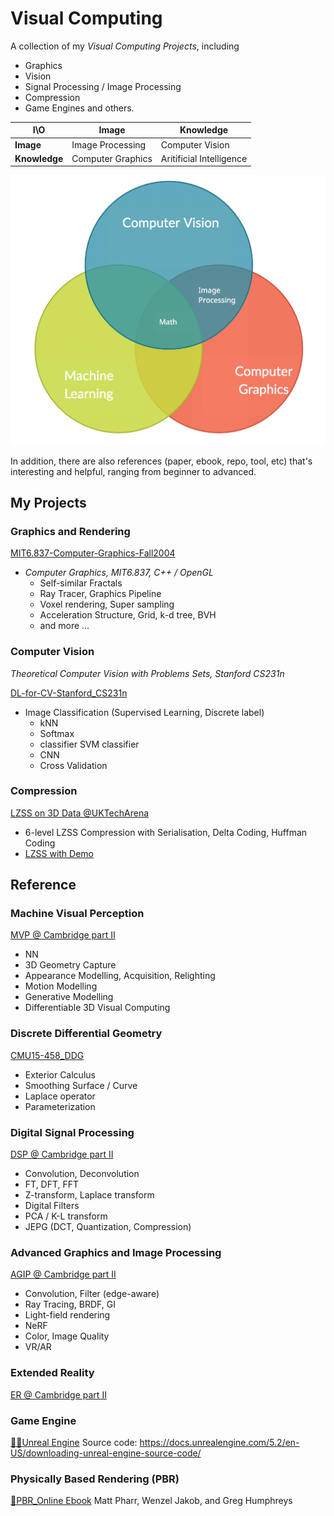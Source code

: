 # Visual Computing

A collection of my *Visual Computing Projects*, including

- Graphics
- Vision
- Signal Processing / Image Processing
- Compression
- Game Engines and others.

| I\O                 | Image             | Knowledge                |
| ------------------- | ----------------- | ------------------------ |
| **Image**     | Image Processing  | Computer Vision          |
| **Knowledge** | Computer Graphics | Aritificial Intelligence |

![Relationship_CV](Asset/Relationship_CV.png)

In addition, there are also references (paper, ebook, repo, tool, etc) that's interesting and helpful, ranging from beginner to advanced.

## My Projects

### Graphics and Rendering

[MIT6.837-Computer-Graphics-Fall2004](https://github.com/PeterHUistyping/MIT6.837-CG-Fall2004-Assignment)

- *Computer Graphics, MIT6.837, C++ / OpenGL*
  - Self-similar Fractals
  - Ray Tracer, Graphics Pipeline
  - Voxel rendering, Super sampling
  - Acceleration Structure, Grid, k-d tree, BVH
  - and more ...

### Computer Vision

*Theoretical Computer Vision with Problems Sets, Stanford CS231n*

[DL-for-CV-Stanford_CS231n](https://github.com/PeterHUistyping/Stanford_CS231n-Deep_Learning-for-Computer_Vision/)

- Image Classification (Supervised Learning, Discrete label)
  - kNN
  - Softmax
  - classifier SVM classifier
  - CNN
  - Cross Validation

### Compression

[LZSS on 3D Data @UKTechArena](https://github.com/PeterHUistyping/UKTechArena-3D_Graphics_Compression_Algorithm-Metaverse)

- 6-level LZSS Compression with Serialisation, Delta Coding, Huffman Coding
- [LZSS with Demo](https://github.com/PeterHUistyping/LZSS_with_Concurrent_Demo)

## Reference

### Machine Visual Perception

[MVP @ Cambridge part II](https://www.cl.cam.ac.uk/teaching/2324/MVP/materials.html)

- NN
- 3D Geometry Capture
- Appearance Modelling, Acquisition, Relighting
- Motion Modelling
- Generative Modelling
- Differentiable 3D Visual Computing

### Discrete Differential Geometry

[CMU15-458_DDG](https://github.com/PeterHUistyping/CMU15-458_Differential_Geometry)

- Exterior Calculus
- Smoothing Surface / Curve
- Laplace operator
- Parameterization

### Digital Signal Processing

[DSP @ Cambridge part II](https://www.cl.cam.ac.uk/teaching/2324/DSP/)

- Convolution, Deconvolution
- FT, DFT, FFT
- Z-transform, Laplace transform
- Digital Filters
- PCA / K-L transform
- JEPG (DCT, Quantization, Compression)
  
### Advanced Graphics and Image Processing

[AGIP @ Cambridge part II](https://www.cl.cam.ac.uk/teaching/2324/AGIP/)

- Convolution, Filter (edge-aware)
- Ray Tracing, BRDF, GI
- Light-field rendering
- NeRF
- Color, Image Quality
- VR/AR

### Extended Reality

[ER @ Cambridge part II](https://www.cl.cam.ac.uk/teaching/2324/ER/)

### Game Engine

[👨‍💻Unreal Engine](https://www.unrealengine.com/en-US)
Source code: https://docs.unrealengine.com/5.2/en-US/downloading-unreal-engine-source-code/

### Physically Based Rendering (PBR)

[📖PBR_Online Ebook](https://www.pbr-book.org/)
Matt Pharr, Wenzel Jakob, and Greg Humphreys
